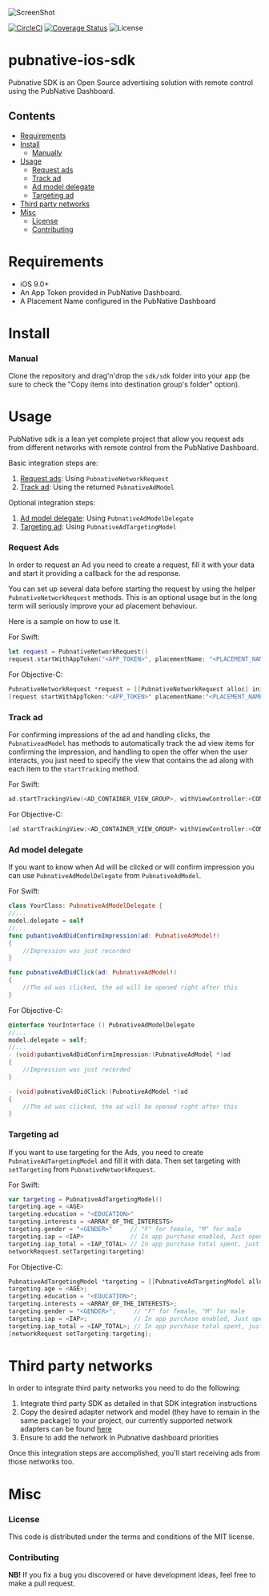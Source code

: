 ![ScreenShot](PNLogo.png)

[![CircleCI](https://circleci.com/gh/pubnative/pubnative-ios-sdk.svg?style=shield)](https://circleci.com/gh/pubnative/pubnative-ios-sdk) [![Coverage Status](https://coveralls.io/repos/github/pubnative/pubnative-ios-sdk/badge.svg)](https://coveralls.io/github/pubnative/pubnative-ios-sdk) ![License](https://img.shields.io/badge/license-MIT-lightgrey.svg)

# pubnative-ios-sdk

Pubnative SDK is an Open Source advertising solution with remote control using the PubNative Dashboard.

## Contents

* [Requirements](#requirements)
* [Install](#install)
    * [Manually](#install_manual)
* [Usage](#usage)
    * [Request ads](#usage_request)
    * [Track ad](#usage_track_ad)
    * [Ad model delegate](#usage_ad_delegate)
    * [Targeting ad](#usage_targeting_ad)
* [Third party networks](#networks)
* [Misc](#misc)
    * [License](#misc_license)
    * [Contributing](#misc_contributing)

<a name="requirements"></a>
# Requirements

* iOS 9.0+
* An App Token provided in PubNative Dashboard.
* A Placement Name configured in the PubNative Dashboard

<a name="install"></a>
# Install

<a name="install_manual"></a>
### Manual
Clone the repository and drag'n'drop the `sdk/sdk` folder into your app (be sure to check the "Copy items into destination group's folder" option).

<a name="usage"></a>
# Usage

PubNative sdk is a lean yet complete project that allow you request ads from different networks with remote control from the PubNative Dashboard.

Basic integration steps are:

1. [Request ads](#usage_request): Using `PubnativeNetworkRequest`
2. [Track ad](#usage_track_ad): Using the returned `PubnativeAdModel`

Optional integration steps:

1. [Ad model delegate](#usage_ad_delegate): Using `PubnativeAdModelDelegate`
2. [Targeting ad](#usage_targeting_ad): Using `PubnativeAdTargetingModel`

<a name="usage_request"></a>
### Request Ads

In order to request an Ad you need to create a request, fill it with your data and start it providing a callback for the ad response.

You can set up several data before starting the request by using the helper `PubnativeNetworkRequest` methods. This is an optional usage but in the long term will seriously improve your ad placement behaviour.

Here is a sample on how to use It.

For Swift:
```swift
let request = PubnativeNetworkRequest()
request.startWithAppToken("<APP_TOKEN>", placementName: "<PLACEMENT_NAME>", delegate: self)
```

For Objective-C:
```objective-c
PubnativeNetworkRequest *request = [[PubnativeNetworkRequest alloc] init]
[request startWithAppToken:"<APP_TOKEN>" placementName:"<PLACEMENT_NAME>" delegate: self]
```

<a name="usage_track_ad"></a>
### Track ad

For confirming impressions of the ad and handling clicks, the `PubnativeadModel` has methods to automatically track the ad view items for confirming the impression, and handling to open the offer when the user interacts, you just need to specify the view that contains the ad along with each item to the `startTracking` method.

For Swift:
```swift
ad.startTrackingView(<AD_CONTAINER_VIEW_GROUP>, withViewController:<CONTROLLER>)
```

For Objective-C:
```objective-c
[ad startTrackingView:<AD_CONTAINER_VIEW_GROUP> withViewController:<CONTROLLER>];
```
<a name="usage_ad_delegate"></a>
### Ad model delegate

If you want to know when Ad will be clicked or will confirm impression you can use `PubnativeAdModelDelegate` from `PubnativeAdModel`. 

For Swift:
```swift
class YourClass: PubnativeAdModelDelegate {
//...
model.delegate = self
//...
func pubantiveAdDidConfirmImpression(ad: PubnativeAdModel!)
{
    //Impression was just recorded
}

func pubnativeAdDidClick(ad: PubnativeAdModel!)
{
    //The ad was clicked, the ad will be opened right after this
}
```

For Objective-C:
```objective-c
@interface YourInterface () PubnativeAdModelDelegate
//...
model.delegate = self;
//...
- (void)pubantiveAdDidConfirmImpression:(PubnativeAdModel *)ad
{
    //Impression was just recorded
}

- (void)pubnativeAdDidClick:(PubnativeAdModel *)ad
{
    //The ad was clicked, the ad will be opened right after this
}
```
<a name="usage_targeting_ad"></a>
### Targeting ad

If you want to use targeting for the Ads, you need to create `PubnativeAdTargetingModel` and fill it with data. Then set targeting with `setTargeting` from `PubnativeNetworkRequest`.

For Swift:
```swift
var targeting = PubnativeAdTargetingModel()
targeting.age = <AGE>
targeting.education = "<EDUCATION>"
targeting.interests = <ARRAY_OF_THE_INTERESTS>
targeting.gender = "<GENDER>"     // "F" for female, "M" for male
targeting.iap = <IAP>             // In app purchase enabled, Just open it for the user to fill
targeting.iap_total = <IAP_TOTAL> // In app purchase total spent, just open for the user to fill
networkRequest.setTargeting(targeting)
```

For Objective-C:
```objective-c
PubnativeAdTargetingModel *targeting = [[PubnativeAdTargetingModel alloc] init];
targeting.age = <AGE>;
targeting.education = "<EDUCATION>";
targeting.interests = <ARRAY_OF_THE_INTERESTS>;
targeting.gender = "<GENDER>";     // "F" for female, "M" for male
targeting.iap = <IAP>;             // In app purchase enabled, Just open it for the user to fill
targeting.iap_total = <IAP_TOTAL>; // In app purchase total spent, just open for the user to fill
[networkRequest setTargeting:targeting];
```

<a name="networks"></a>
# Third party networks

In order to integrate third party networks you need to do the following:

1. Integrate third party SDK as detailed in that SDK integration instructions
2. Copy the desired adapter network and model (they have to remain in the same package) to your project, our currently supported network adapters can be found [here](https://github.com/pubnative/pubnative-ios-sdk/tree/documentation/sdk/sdk.adapters)
3. Ensure to add the network in Pubnative dashboard priorities

Once this integration steps are accomplished, you'll start receiving ads from those networks too.

<a name="misc"></a>
# Misc

<a name="misc_license"></a>
### License

This code is distributed under the terms and conditions of the MIT license.

<a name="misc_contributing"></a>
### Contributing

**NB!** If you fix a bug you discovered or have development ideas, feel free to make a pull request.
